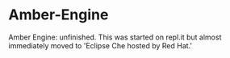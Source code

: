 # Amber-Engine
Amber Engine: unfinished. This was started on repl.it but almost immediately moved to 'Eclipse Che hosted by Red Hat.' 
